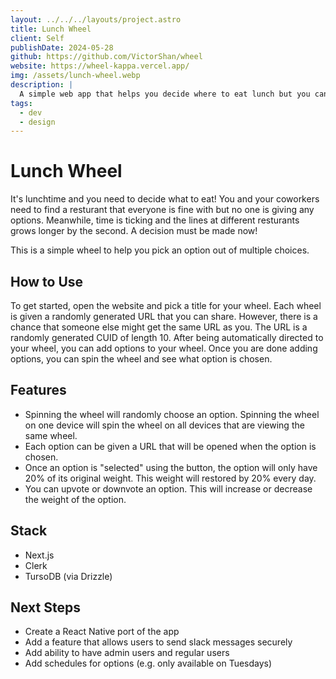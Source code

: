 ```yaml
---
layout: ../../../layouts/project.astro
title: Lunch Wheel
client: Self
publishDate: 2024-05-28
github: https://github.com/VictorShan/wheel
website: https://wheel-kappa.vercel.app/
img: /assets/lunch-wheel.webp
description: |
  A simple web app that helps you decide where to eat lunch but you can also use it for other things.
tags:
  - dev
  - design
---
```


# Lunch Wheel

It's lunchtime and you need to decide what to eat! You and your coworkers need to find a resturant that everyone is fine with but no one is giving any options. Meanwhile, time is ticking and the lines at different resturants grows longer by the second. A decision must be made now!

This is a simple wheel to help you pick an option out of multiple choices.

## How to Use

To get started, open the website and pick a title for your wheel. Each wheel is given a randomly generated URL that you can share. However, there is a chance that someone else might get the same URL as you. The URL is a randomly generated CUID of length 10. After being automatically directed to your wheel, you can add options to your wheel. Once you are done adding options, you can spin the wheel and see what option is chosen.

## Features

- Spinning the wheel will randomly choose an option. Spinning the wheel on one device will spin the wheel on all devices that are viewing the same wheel.
- Each option can be given a URL that will be opened when the option is chosen.
- Once an option is "selected" using the button, the option will only have 20% of its original weight. This weight will restored by 20% every day.
- You can upvote or downvote an option. This will increase or decrease the weight of the option.

## Stack

- Next.js
- Clerk
- TursoDB (via Drizzle)

## Next Steps

- Create a React Native port of the app
- Add a feature that allows users to send slack messages securely
- Add ability to have admin users and regular users
- Add schedules for options (e.g. only available on Tuesdays)
